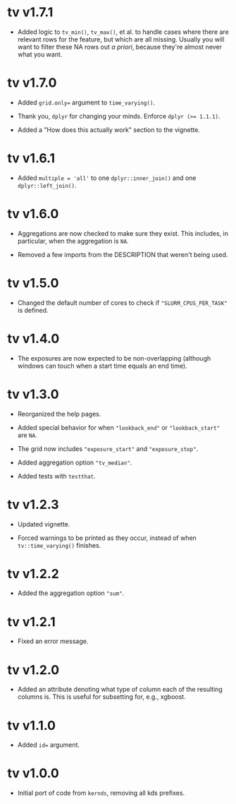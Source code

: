 # tv v1.7.1

- Added logic to `tv_min()`, `tv_max()`, et al. to handle cases where there are
  relevant rows for the feature, but which are all missing. Usually you will want
  to filter these NA rows out *a priori*, because they're almost never what you want.

# tv v1.7.0

- Added `grid.only=` argument to `time_varying()`.

- Thank you, `dplyr` for changing your minds. Enforce `dplyr (>= 1.1.1)`.

- Added a "How does this actually work" section to the vignette.

# tv v1.6.1

- Added `multiple = 'all'` to one `dplyr::inner_join()` and one `dplyr::left_join()`.

# tv v1.6.0

- Aggregations are now checked to make sure they exist. This includes, in particular, when the aggregation is `NA`.

- Removed a few imports from the DESCRIPTION that weren't being used.

# tv v1.5.0

- Changed the default number of cores to check if `"SLURM_CPUS_PER_TASK"` is defined.

# tv v1.4.0

- The exposures are now expected to be non-overlapping (although windows can touch when a start time
  equals an end time).

# tv v1.3.0

- Reorganized the help pages.

- Added special behavior for when `"lookback_end"` or `"lookback_start"` are `NA`.

- The grid now includes `"exposure_start"` and `"exposure_stop"`.

- Added aggregation option `"tv_median"`.

- Added tests with `testthat`.

# tv v1.2.3

- Updated vignette.

- Forced warnings to be printed as they occur, instead of when `tv::time_varying()` finishes.

# tv v1.2.2

- Added the aggregation option `"sum"`.

# tv v1.2.1

- Fixed an error message.

# tv v1.2.0

- Added an attribute denoting what type of column each of the resulting columns is. This is useful for subsetting for, e.g., xgboost.

# tv v1.1.0

- Added `id=` argument.

# tv v1.0.0

- Initial port of code from `kernds`, removing all kds prefixes.
